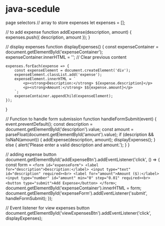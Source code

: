 # java-scedule
page selectors
// array to store expenses
let expenses = [];

//  to add  expense
function addExpense(description, amount) {
    expenses.push({ description, amount });
}

// display expenses
function displayExpenses() {
    const expenseContainer = document.getElementById('expenseContainer');
    expenseContainer.innerHTML = ''; // Clear previous content

    expenses.forEach(expense => {
        const expenseElement = document.createElement('div');
        expenseElement.classList.add('expense');
        expenseElement.innerHTML = `
            <p><strong>Description:</strong> ${expense.description}</p>
            <p><strong>Amount:</strong> $${expense.amount}</p>
        `;
        expenseContainer.appendChild(expenseElement);
    });
}

// Function to handle form submission
function handleFormSubmit(event) {
    event.preventDefault();
    const description = document.getElementById('description').value;
    const amount = parseFloat(document.getElementById('amount').value);
    if (description && !isNaN(amount)) {
        addExpense(description, amount);
        displayExpenses();
    } else {
        alert('Please enter a valid description and amount.');
    }
}

//  adding expense button
document.getElementById('addExpenseBtn').addEventListener('click', () => {
    const form = `
        <form id="expenseForm">
            <label for="description">Description:</label>
            <input type="text" id="description" required><br>
            <label for="amount">Amount ($):</label>
            <input type="number" id="amount" min="0" step="0.01" required><br>
            <button type="submit">Add Expense</button>
        </form>
    `;
    document.getElementById('expenseContainer').innerHTML = form;
    document.getElementById('expenseForm').addEventListener('submit', handleFormSubmit);
});

// Event listener for view expenses button
document.getElementById('viewExpensesBtn').addEventListener('click', displayExpenses);
